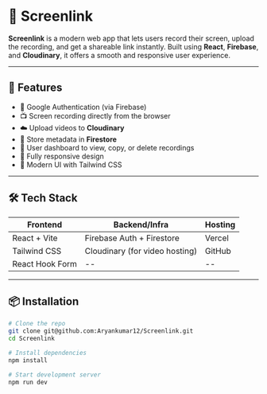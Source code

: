 # 🎥 Screenlink

**Screenlink** is a modern web app that lets users record their screen, upload the recording, and get a shareable link instantly. Built using **React**, **Firebase**, and **Cloudinary**, it offers a smooth and responsive user experience.

---

## 🚀 Features

- 🔐 Google Authentication (via Firebase)
- 📺 Screen recording directly from the browser
- ☁️ Upload videos to **Cloudinary**
- 📂 Store metadata in **Firestore**
- 🧾 User dashboard to view, copy, or delete recordings
- 📱 Fully responsive design
- 🎨 Modern UI with Tailwind CSS

---

## 🛠️ Tech Stack

| Frontend | Backend/Infra | Hosting |
|---------|----------------|---------|
| React + Vite | Firebase Auth + Firestore | Vercel |
| Tailwind CSS | Cloudinary (for video hosting) | GitHub |
| React Hook Form | -- | -- |

---

## 📦 Installation

```bash
# Clone the repo
git clone git@github.com:Aryankumar12/Screenlink.git
cd Screenlink

# Install dependencies
npm install

# Start development server
npm run dev
